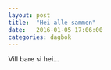 ```yaml
---
layout: post
title:  "Hei alle sammen"
date:   2016-01-05 17:06:00
categories: dagbok
---
```

Vill bare si hei...
